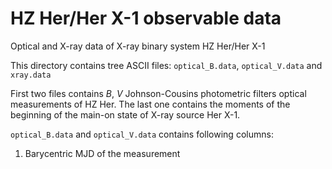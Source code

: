 # HZ Her/Her X-1 observable data
Optical and X-ray data of X-ray binary system HZ Her/Her X-1

This directory contains tree ASCII files: ```optical_B.data```, ```optical_V.data``` and ```xray.data```

First two files contains *B*, *V* Johnson-Cousins photometric filters optical measurements of HZ Her. 
The last one contains the moments of the beginning of the main-on state of X-ray source Her X-1.

```optical_B.data``` and ```optical_V.data``` contains following columns:
1. Barycentric MJD of the measurement
